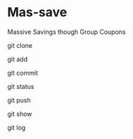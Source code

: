 # Mas-save
Massive Savings though Group Coupons

git clone

git add

git commit

git status

git push

git show 

git log
